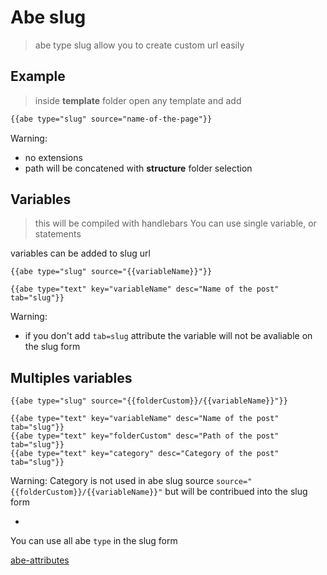 # Abe slug

> abe type slug allow you to create custom url easily

## Example

> inside **template** folder open any template and add

```html
{{abe type="slug" source="name-of-the-page"}}
```

Warning:

- no extensions
- path will be concatened with **structure** folder selection

## Variables

> this will be compiled with handlebars
> You can use single variable, or statements

variables can be added to slug url

```slug
{{abe type="slug" source="{{variableName}}"}}

{{abe type="text" key="variableName" desc="Name of the post" tab="slug"}}
```

Warning:

- if you don't add `tab=slug` attribute the variable will not be avaliable on the slug form

## Multiples variables

```slug
{{abe type="slug" source="{{folderCustom}}/{{variableName}}"}}

{{abe type="text" key="variableName" desc="Name of the post" tab="slug"}}
{{abe type="text" key="folderCustom" desc="Path of the post" tab="slug"}}
{{abe type="text" key="category" desc="Category of the post" tab="slug"}}
```

Warning:
Category is not used in abe slug source `source="{{folderCustom}}/{{variableName}}"` but will be contribued into the slug form

-

You can use all abe `type` in the slug form

[abe-attributes](abe-attributes.md)